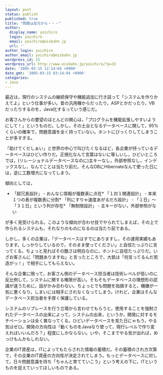 ```yaml
---
layout: post
status: publish
published: true
title: "問題は足元から・・・"
author:
  display_name: yoichiro
  login: yoichiro
  email: yoichiro@eisbahn.jp
  url: ''
author_login: yoichiro
author_email: yoichiro@eisbahn.jp
wordpress_id: 15
wordpress_url: http://www.eisbahn.jp/yoichiro/?p=15
date: '2005-03-15 12:14:04 +0900'
date_gmt: '2005-03-15 03:14:04 +0900'
categories:
- Java
---
```


最近は，現行のシステムの継続保守や機能追加に行き詰って「システムを作りかえてよ」という仕事が多い。昔の汎用機からだったり，ASPとかだったり，VBだったりするのを，Java化するっていう感じだ。

お客さんからの要望のほとんどの関心は，「プログラムを機能拡張しやすいようにして！」というものだ。しかし，その土台となるデータベースに関して，95%くらいの確率で，問題意識を全く持っていない。ホントにびっくりしてしまうことが多すぎる。

「助けてくだしぁい」と世界の中心で叫びたくなるほど，各企業が持っているデータベースはひどい作りだ。正規化なんて言葉はないに等しいし，ひどいところでは，(リレーショナルデータベースなのに)主キーなし，外部参照なし，インデックスなし，なんてことは当たり前だ。そんなDBにHibernateなんて使った日には，逆に工数増大になってしまう。

傾向としては，

* 「超冗長設計」 - おんなじ情報が複数表に点在* 「１対１関連設計」 - 本来１つの表が複数表に分割* 「列にすりゃ速度あがるだろ設計」 - 「１日」～「３１日」という列が存在* 「無制限設計」 - 主キーがない，外部参照がない

が多く見受けられる。このような傾向が合わせ技でやられてしまえば，その上で作られるシステムも，それなりのものになるのは当たり前である。

しかし，多くの企業は，「データベースはすでにありますし，その運用実績もあります。しっかりしているので，そのまま使ってください」と自信たっぷりに言ってくる。ちょっと見ればその酷さは明白なのに，ホントに自信たっぷりだ。いざお客さんに「問題ありますね」と言ったところで，大抵は「何言ってるんだ若造がっ！」で相手にしてもらえない。

そんな企業に限って，お客さん側のデータベース担当者は技術レベルが低いのに反比例して，システムに関する権限が高い。そもそもデータベースの理想形の認識が違うために，話がかみ合わない。ちょっとでも問題を指摘すると，機嫌が一気に悪くなり，しまいには相手にされなくなってしまう。けれど，企業はそんなデータベース担当者を手厚く保護している。

システムのリプレースを行う立場から言わせてもらうと，使用することを強制されたデータベースの出来によって，システムの出来，というか，開発に対するモチベーションは全く異なってくる。ひどいデータベースを見た日にゃもう，やる気はゼロ。開発の方向性は「動くものをJavaなり使って，現行レベルで作り変えればいいんだろ？」程度にしかならない。いや，そこまでやる気が出れば，めっけもんかもしれない。

企業のIT資産は，ITによってもたらされた情報の蓄積だ。その蓄積のされ方次第で，その企業のIT資産の方向性が決定されてしまう。もっとデータベースに対して，日々問題意識を持ち「ちゃんと育てていこう」という考えの下に，ITというものを捉えていってほしいものである。
